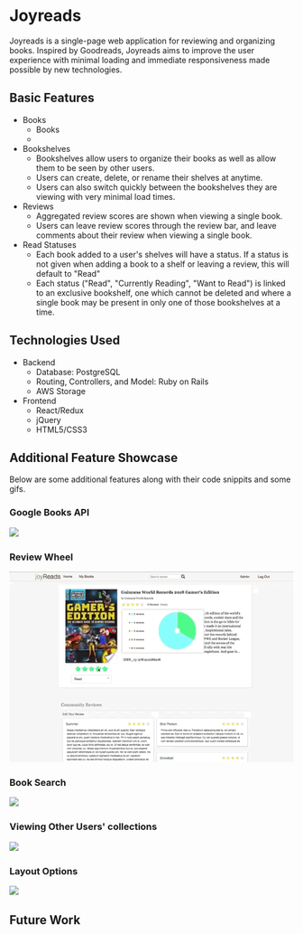 # Joyreads

Joyreads is a single-page web application for reviewing and organizing books. Inspired by Goodreads, Joyreads aims to improve the user experience with minimal loading and immediate responsiveness made possible by new technologies.

## Basic Features
  * Books
    * Books 
    * 
  * Bookshelves
    * Bookshelves allow users to organize their books as well as allow them to be seen by other users.
    * Users can create, delete, or rename their shelves at anytime.
    * Users can also switch quickly between the bookshelves they are viewing with very minimal load times.
  * Reviews
    * Aggregated review scores are shown when viewing a single book.
    * Users can leave review scores through the review bar, and leave comments about their review when viewing a single book.
  * Read Statuses
    * Each book added to a user's shelves will have a status. If a status is not given when adding a book to a shelf or leaving a review, this will default to "Read"
    * Each status ("Read", "Currently Reading", "Want to Read") is linked to an exclusive bookshelf, one which cannot be deleted and where a single book may be present in only one of those bookshelves at a time.
    
## Technologies Used
 * Backend
   * Database: PostgreSQL 
   * Routing, Controllers, and Model: Ruby on Rails
   * AWS Storage
 * Frontend
   * React/Redux
   * jQuery 
   * HTML5/CSS3

## Additional Feature Showcase

Below are some additional features along with their code snippits and some gifs. 

### Google Books API

![](https://github.com/Mzril/JoyReads/blob/master/gifs/adminconsole.gif)

### Review Wheel

![](https://github.com/Mzril/JoyReads/blob/master/gifs/reviewwheel.gif)

### Book Search

![](https://github.com/Mzril/JoyReads/blob/master/gifs/booksearching.gif)

### Viewing Other Users' collections

![](https://github.com/Mzril/JoyReads/blob/master/gifs/otherusers.gif)

### Layout Options

![](https://github.com/Mzril/JoyReads/blob/master/gifs/flexlayout.gif)

## Future Work
